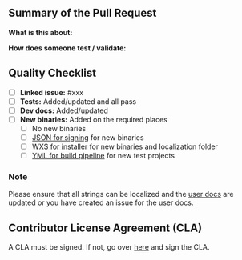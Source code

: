 ## Summary of the Pull Request

**What is this about:**


**How does someone test / validate:** 

## Quality Checklist

- [ ] **Linked issue:** #xxx
- [ ] **Tests:** Added/updated and all pass
- [ ] **Dev docs:** Added/updated
- [ ] **New binaries:** Added on the required places
   - [ ] No new binaries
   - [ ] [JSON for signing](https://github.com/microsoft/PowerToys/blob/main/.pipelines/ESRPSigning_core.json) for new binaries
   - [ ] [WXS for installer](https://github.com/microsoft/PowerToys/blob/main/installer/PowerToysSetup/Product.wxs) for new binaries and localization folder
   - [ ] [YML for build pipeline](https://github.com/microsoft/PowerToys/blob/main/.pipelines/ci/templates/build-powertoys-steps.yml) for new test projects

### Note
Please ensure that all strings can be localized and the [user docs](https://github.com/MicrosoftDocs/windows-uwp/tree/docs/hub/powertoys) are updated or you have created an issue for the user docs.

## Contributor License Agreement (CLA)
A CLA must be signed. If not, go over [here](https://cla.opensource.microsoft.com/microsoft/PowerToys) and sign the CLA.
